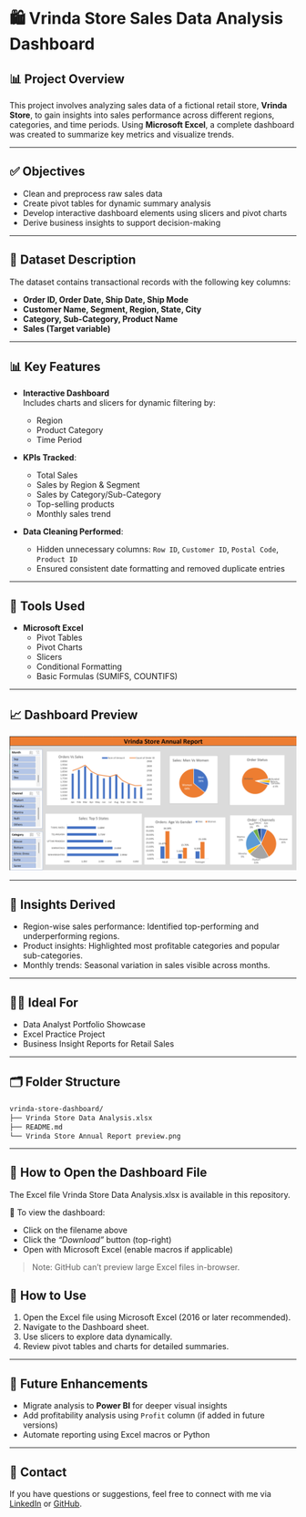 
# 🛍️ Vrinda Store Sales Data Analysis Dashboard

## 📊 Project Overview

This project involves analyzing sales data of a fictional retail store, **Vrinda Store**, to gain insights into sales performance across different regions, categories, and time periods. Using **Microsoft Excel**, a complete dashboard was created to summarize key metrics and visualize trends.

---

## ✅ Objectives

- Clean and preprocess raw sales data  
- Create pivot tables for dynamic summary analysis  
- Develop interactive dashboard elements using slicers and pivot charts  
- Derive business insights to support decision-making  

---

## 📁 Dataset Description

The dataset contains transactional records with the following key columns:

- **Order ID, Order Date, Ship Date, Ship Mode**
- **Customer Name, Segment, Region, State, City**
- **Category, Sub-Category, Product Name**
- **Sales (Target variable)**

---

## 📊 Key Features

- **Interactive Dashboard**  
  Includes charts and slicers for dynamic filtering by:
  - Region
  - Product Category
  - Time Period
  
- **KPIs Tracked**:
  - Total Sales
  - Sales by Region & Segment
  - Sales by Category/Sub-Category
  - Top-selling products
  - Monthly sales trend
  
- **Data Cleaning Performed**:
  - Hidden unnecessary columns: `Row ID`, `Customer ID`, `Postal Code`, `Product ID`
  - Ensured consistent date formatting and removed duplicate entries

---

## 🧰 Tools Used

- **Microsoft Excel**  
  - Pivot Tables  
  - Pivot Charts  
  - Slicers  
  - Conditional Formatting  
  - Basic Formulas (SUMIFS, COUNTIFS)

---
## 📈 Dashboard Preview


![alt text](<Vrinda Store Annual Report preview.png>)

---

## 🧠 Insights Derived

- Region-wise sales performance: Identified top-performing and underperforming regions.
- Product insights: Highlighted most profitable categories and popular sub-categories.
- Monthly trends: Seasonal variation in sales visible across months.

---

## 🧑‍💼 Ideal For

- Data Analyst Portfolio Showcase  
- Excel Practice Project  
- Business Insight Reports for Retail Sales  

---

## 🗂️ Folder Structure

```
vrinda-store-dashboard/
├── Vrinda Store Data Analysis.xlsx
├── README.md
└── Vrinda Store Annual Report preview.png
```

---
## 📁 How to Open the Dashboard File

The Excel file Vrinda Store Data Analysis.xlsx is available in this repository.

🔽 To view the dashboard:
- Click on the filename above
- Click the *“Download”* button (top-right)
- Open with Microsoft Excel (enable macros if applicable)

> Note: GitHub can’t preview large Excel files in-browser.

## 🚀 How to Use

1. Open the Excel file using Microsoft Excel (2016 or later recommended).
2. Navigate to the Dashboard sheet.
3. Use slicers to explore data dynamically.
4. Review pivot tables and charts for detailed summaries.

---

## 📌 Future Enhancements

- Migrate analysis to **Power BI** for deeper visual insights  
- Add profitability analysis using `Profit` column (if added in future versions)  
- Automate reporting using Excel macros or Python

---

## 📧 Contact

If you have questions or suggestions, feel free to connect with me via [LinkedIn](https://www.linkedin.com/in/lasya-priya-nellutla-6b62a2289) or [GitHub](https://github.com/Lasyapriya1928).
